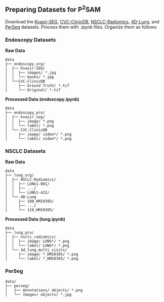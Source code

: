 ## Preparing Datasets for P<sup>2</sup>SAM

Download the 
[Kvasir-SEG](https://datasets.simula.no/kvasir-seg/), 
[CVC-ClinicDB](https://polyp.grand-challenge.org/CVCClinicDB/), 
[NSCLC-Radiomics](https://www.cancerimagingarchive.net/collection/nsclc-radiomics/), 
[4D-Lung](https://www.cancerimagingarchive.net/collection/4d-lung/),
and [PerSeg](https://drive.google.com/file/d/18TbrwhZtAPY5dlaoEqkPa5h08G9Rjcio/view) 
datasets. 
Process them with .ipynb files.
Organize them as follows:

### Endoscopy Datasets

**Raw Data**
```
data
├── endoscopy_org/
│  ├── Kvasir-SEG/
│  │  ├── images/ *.jpg
│  │  └── masks/ *.jpg
│  └──CVC-ClinicDB
│     ├── Ground Truth/ *.tif
│     └── Original/ *.tif
```

**Processed Data (endoscopy.ipynb)**
```
data
├── endoscopy_pro/
│  ├── kvasir_seg/
│  │  ├── image/ *.png
│  │  └── label/ *.png
│  └── CVC-ClinicDB
│     ├── image/ video*/ *.png
│     └── label/ video*/ *.png
```

### NSCLC Datasets

**Raw Data**
```
data
├── lung_org/
│  ├── NSCLC-Radiomics/
│  │  ├── LUNG1-001/
│  │  ├── .../
│  │  └── LUNG1-422/
│  └── 4D-Lung
│     ├── 100_HM10395/
│     ├── .../
│     └── 119_HM10395/
```

**Processed Data (lung.ipynb)**
```
data
├── lung_pro/
│  ├── nsclc_radiomics/
│  │  ├── image/ LUNG*/ *.png
│  │  └── label/ LUNG*/ *.png
│  └── 4d_lung_multi_visits/
│     ├── image/ *_HM10395/ *.png
│     └── label/ *_HM10395/ *.png
```

### PerSeg
```
data/
├── perseg/
│   ├── Annotations/ objects/ *.png
│   └── Images/ objects/ *.jpg
```
